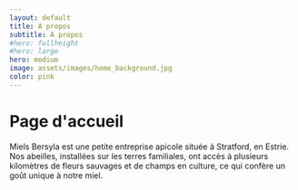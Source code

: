 ```yaml
---
layout: default
title: A propos
subtitle: A propos
#hero: fullheight
#hero: large
hero: medium
image: assets/images/home_background.jpg
color: pink
--- 
```

# Page d'accueil

Miels Bersyla est une petite entreprise apicole située à Stratford, en Estrie. Nos abeilles, installées sur les terres familiales, ont accès à plusieurs kilomètres de fleurs sauvages et de champs en culture, ce qui confère un goût unique à notre miel.